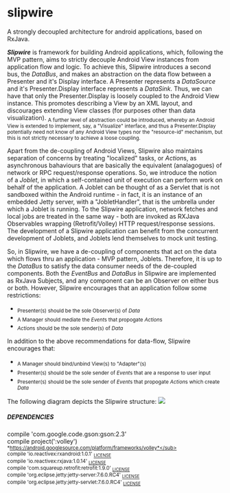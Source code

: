 # slipwire
A strongly decoupled architecture for android applications, based on RxJava.

***Slipwire*** is framework for building Android applications, which, following the MVP pattern, aims to strictly decouple Android View instances from application flow and logic. To achieve this, Slipwire introduces a second bus, the *DataBus*, and makes an abstraction on the data flow between a Presenter and it's Display interface. A Presenter represents a *DataSource* and it's Presenter.Display interface represents a *DataSink*. Thus, we can have that only the Presenter.Display is loosely coupled to the Android View instance. This promotes describing a View by an XML layout, and discourages extending View classes (for purposes other than data visualization). <sub>A further level of abstraction could be introduced, whereby an Android View is extended to implement, say, a "Visualize" interface, and thus a Presenter.Display potentially need not know of any Android View types nor the "resource-id" mechanism, but this is not strictly necessary to achieve a loose coupling.</sub>

Apart from the de-coupling of Android Views, Slipwire also maintains separation of concerns by treating "localized" tasks, or *Action*s, as asynchronous bahaviours that are basically the equivalent (analagogues) of network or RPC request/response operations. So, we introduce the notion of a *Joblet*, in which a self-contained unit of execution can perform work on behalf of the application. A Joblet can be thought of as a Servlet that is not sandboxed within the Android runtime - in fact, it is an instance of an embedded Jetty server, with a "JobletHandler", that is the umbrella under which a Joblet is running. To the Slipwire application, network fetches and local jobs are treated in the same way - both are invoked as RXJava Observables wrapping (Retrofit/Volley) HTTP request/response sessions. The development of a Slipwire application can benefit from the concurrent development of Joblets, and Joblets lend themselves to mock unit testing.

So, in Slipwire, we have a de-coupling of components that act on the data which flows thru an application - MVP pattern, Joblets. Therefore, it is up to the *DataBus* to satisfy the data consumer needs of the de-coupled components. Both the *EventBus* and *DataBus* in Slipwire are implemented as RxJava Subjects, and any component can be an Observer on either bus or both. However, Slipwire encourages that an application follow some restrictions: 
- <sub>Presenter(s) should be the sole Observer(s) of *Data*</sub>
- <sub>A Manager should mediate the *Event*s that propogate *Action*s</sub>
- <sub>*Action*s should be the sole sender(s) of *Data*</sub> 

In addition to the above recommendations for data-flow, Slipwire encourages that:
- <sub>A Manager should bind/unbind View(s) to "Adapter"(s)</sub>
- <sub>Presenter(s) should be the sole sender of *Event*s that are a response to user input</sub>
- <sub>Presenter(s) should be the sole sender of *Event*s that propogate *Action*s which create *Data*</sub>

The following diagram depicts the Slipwire structure:
<img src="https://docs.google.com/drawings/d/1k1kYMa2RuOlPbSxPCuSGIr2_Aa_GZToKcL8CRTUJ0i8/pub?w=960&amp;h=720">

##### DEPENDENCIES <br>
compile 'com.google.code.gson:gson:2.3' <br>
compile project(':volley') <sub>*https://android.googlesource.com/platform/frameworks/volley*</sub> <br>
compile 'io.reactivex:rxandroid:1.0.1'              <sub>[LICENSE](https://github.com/ReactiveX/RxAndroid)</sub> <br>
compile 'io.reactivex:rxjava:1.0.14'                <sub>[LICENSE](https://github.com/ReactiveX/RxJava)</sub> <br>
compile 'com.squareup.retrofit:retrofit:1.9.0'      <sub>[LICENSE](http://square.github.io/retrofit/)</sub> <br>
compile 'org.eclipse.jetty:jetty-server:7.6.0.RC4'  <sub>[LICENSE](http://www.eclipse.org/jetty/licenses.php)</sub> <br>
compile 'org.eclipse.jetty:jetty-servlet:7.6.0.RC4' <sub>[LICENSE](http://www.eclipse.org/jetty/licenses.php)</sub> <br>
